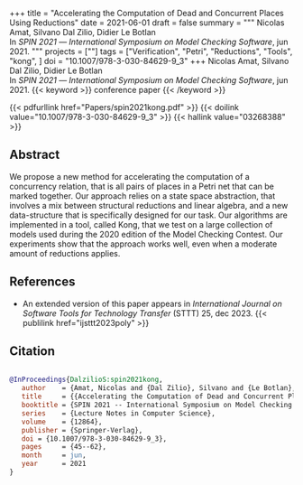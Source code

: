 +++
title = "Accelerating the Computation of Dead and Concurrent Places Using Reductions"
date = 2021-06-01
draft = false
summary = """
Nicolas Amat, Silvano Dal Zilio, Didier Le Botlan <br />
In _SPIN 2021_ — _International Symposium on Model Checking Software_, jun 2021.
"""
projects = [""]
tags = ["Verification", "Petri", "Reductions", "Tools", "kong", ]
doi = "10.1007/978-3-030-84629-9_3"
+++
Nicolas Amat, Silvano Dal Zilio, Didier Le Botlan <br />
In _SPIN 2021_ — _International Symposium on Model Checking Software_, jun 2021.
{{< keyword >}} conference paper {{< /keyword >}}


{{< pdfurllink href="Papers/spin2021kong.pdf" >}}
{{< doilink value="10.1007/978-3-030-84629-9_3" >}}
{{< hallink value="03268388" >}}

## Abstract
We propose a new method for accelerating the computation of a concurrency relation, that is
        all pairs of places in a Petri net that can be marked together. Our approach relies on a
        state space abstraction, that involves a mix between structural reductions and linear
        algebra, and a new data-structure that is specifically designed for our task. Our algorithms
        are implemented in a tool, called Kong, that we test on a large collection of models used
        during the 2020 edition of the Model Checking Contest. Our experiments show that the
        approach works well, even when a moderate amount of reductions applies.


## References
 * An extended version of this paper appears in
      _International Journal on Software Tools for Technology Transfer_ (STTT) 25,
      dec 2023.
{{< publilink href="ijsttt2023poly" >}}




## Citation

```bibtex

@InProceedings{DalzilioS:spin2021kong,
   author    = {Amat, Nicolas and {Dal Zilio}, Silvano and {Le Botlan}, Didier},
   title     = {{Accelerating the Computation of Dead and Concurrent Places Using Reductions}},
   booktitle = {SPIN 2021 -- International Symposium on Model Checking Software},
   series    = {Lecture Notes in Computer Science},
   volume    = {12864},
   publisher = {Springer-Verlag},
   doi = {10.1007/978-3-030-84629-9_3},
   pages     = {45--62},
   month     = jun, 
   year      = 2021
}

````

